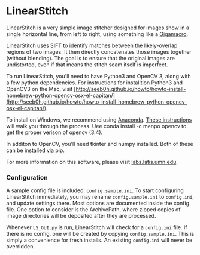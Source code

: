 # LinearStitch #

LinearStitch is a very simple image stitcher designed for images show in a single horizontal line, from left to right, using something like a [Gigamacro](http://www.gigamacro.com).  

LinearStitch uses SIFT to identify matches between the likely-overlap regions of two images.  It then directly concatenates those images together (without blending).  The goal is to ensure that the original images are undistorted, even if that means the stitch seam itself is imperfect.

To run LinearStitch, you'll need to have Python3 and OpenCV 3, along with a few python dependencies.  For instructions for installtion Python3 and OpenCV3 on the Mac, visit [http://seeb0h.github.io/howto/howto-install-homebrew-python-opencv-osx-el-capitan/](http://seeb0h.github.io/howto/howto-install-homebrew-python-opencv-osx-el-capitan/).  

To install on Windows, we recommend using [Anaconda](http://anaconda.org).  [These instructions](https://rivercitylabs.org/up-and-running-with-opencv3-and-python-3-anaconda-edition/) will walk you through the process.  Uee conda install -c menpo opencv to get the proper verison of opencv (3.4).

In additon to OpenCV, you'll need tkinter and numpy installed.  Both of these can be installed via pip.

For more information on this software, please visit [labs.latis.umn.edu](http://labs.latis.umn.edu).

### Configuration

A sample config file is included: `config.sample.ini`. To start configuring LinearStitch immediately, you may rename `config.sample.ini` to `config.ini`, and update settings there. Most options are documented inside the config file. One option to consider is the ArchivePath, where zipped copies of image directories will be deposited after they are processed.

Whenever `LS_GUI.py` is run, LinearStitch will check for a `config.ini` file. If there is no config, one will be created by copying `config.sample.ini`. This is simply a convenience for fresh installs. An existing `config.ini` will never be overridden.
